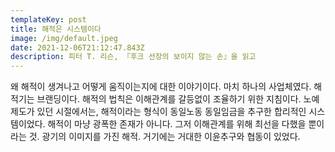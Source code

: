 ```yaml
---
templateKey: post
title: 해적은 시스템이다
image: /img/default.jpeg
date: 2021-12-06T21:12:47.843Z
description: 피터 T. 리슨, 『후크 선장의 보이지 않는 손』을 읽고
---
```

왜 해적이 생겨나고 어떻게 움직이는지에 대한 이야기이다. 마치 하나의 사업체였다. 해적기는 브랜딩이다. 해적의 법칙은 이해관계를 갈등없이 조율하기 위한 지침이다. 노예제도가 있던 시절에서는, 해적이라는 형식이 동일노동 동일임금을 추구한 합리적인 시스템이었다. 해적이 마냥 광폭한 존재가 아니다. 그저 이해관계를 위해 최선을 다했을 뿐이라는 것. 광기의 이미지를 가진 해적. 거기에는 거대한 이윤추구와 협동이 있었다.
